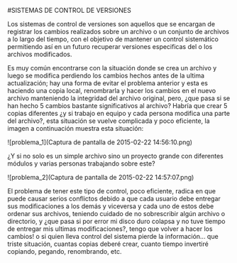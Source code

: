 #SISTEMAS DE CONTROL DE VERSIONES

Los sistemas de control de versiones son aquellos que se encargan de registrar los cambios realizados sobre un archivo o un conjunto de archivos a lo largo del tiempo, con el objetivo de mantener un control sistemático permitiendo así en un futuro recuperar versiones especificas del o los archivos modificados. 

Es muy común encontrarse con la situación donde se crea un archivo y luego se modifica perdiendo los cambios hechos antes de la ultima actualización; hay una forma de evitar el problema anterior y esta es haciendo una copia local, renombrarla y hacer los cambios en el nuevo archivo manteniendo la integridad del archivo original, pero, ¿que pasa si se han hecho 5 cambios bastante significativos al archivo? Habría que crear 5 copias diferentes ¿y si trabajo en equipo y cada persona modifica una parte del archivo?, esta situación se vuelve complicada y poco eficiente, la imagen a continuación muestra esta situación:

![problema_1](Captura de pantalla de 2015-02-22 14:56:10.png)

¿Y si no solo es un simple archivo sino un proyecto grande con diferentes módulos y varias personas trabajando sobre este?

![problema_2](Captura de pantalla de 2015-02-22 14:57:07.png)

El problema de tener este tipo de control, poco eficiente, radica en que puede causar serios conflictos debido a que cada usuario debe entregar sus modificaciones a los demás y viceversa y cada uno de estos debe ordenar sus archivos, teniendo cuidado de no sobrescribir algún archivo o directorio, y ¿que pasa si por error mi disco duro colapsa y no tuve tiempo de entregar mis ultimas modificaciones?, tengo que volver a hacer los cambios! o si quien lleva control del sistema pierde la información... que triste situación, cuantas copias deberé crear, cuanto tiempo invertiré copiando, pegando, renombrando, etc. 

